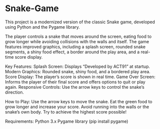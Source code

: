 # Snake-Game
This project is a modernized version of the classic Snake game, developed using Python and the Pygame library.

The player controls a snake that moves around the screen, eating food to grow longer while avoiding collisions with the walls and itself. The game features improved graphics, including a splash screen, rounded snake segments, a shiny food effect, a border around the play area, and a real-time score display.


Key Features:
Splash Screen: Displays “Developed by ACT91” at startup.
Modern Graphics: Rounded snake, shiny food, and a bordered play area.
Score Display: The player’s score is shown in real time.
Game Over Screen: Informs the player of their final score and offers options to quit or play again.
Responsive Controls: Use the arrow keys to control the snake’s direction.


How to Play:
Use the arrow keys to move the snake.
Eat the green food to grow longer and increase your score.
Avoid running into the walls or the snake’s own body.
Try to achieve the highest score possible!


Requirements:
Python 3.x
Pygame library (pip install pygame)

